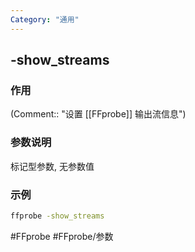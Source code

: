 ```yaml
---
Category: "通用"
---
```


## -show_streams

### 作用
(Comment:: "设置 [[FFprobe]] 输出流信息")

### 参数说明
标记型参数, 无参数值

### 示例
```bash
ffprobe -show_streams
```

#FFprobe #FFprobe/参数